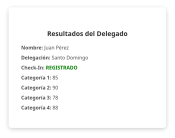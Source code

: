 <!DOCTYPE html>
<html lang="es">
<head>
  <meta charset="UTF-8">
  <title>RESULTADOS DELEGADO REG 15</title>
  <style>
    body, html {
      height: 100%;
      margin: 0;
      font-family: 'Segoe UI', Tahoma, Geneva, Verdana, sans-serif;
      background: url('https://i.postimg.cc/YCxg0JvK/Dise-o-sin-t-tulo-2.png') no-repeat center center fixed;
      background-size: cover;
      position: relative;
    }

    /* Capa de superposición para difuminar el fondo */
    body::before {
      content: "";
      position: absolute;
      top: 0;
      left: 0;
      width: 100%;
      height: 100%;
      backdrop-filter: blur(8px);
      background-color: rgba(0, 0, 0, 0.4);
      z-index: 0;
    }

    .container {
      position: relative;
      z-index: 1;
      display: flex;
      justify-content: center;
      align-items: center;
      height: 100%;
    }

    .card {
      background-color: rgba(255, 255, 255, 0.95);
      padding: 40px;
      border-radius: 10px;
      box-shadow: 0 4px 15px rgba(0, 0, 0, 0.2);
      max-width: 600px;
      width: 100%;
    }

    h2 {
      text-align: center;
      margin-bottom: 20px;
      color: #333;
    }

    ul {
      list-style: none;
      padding: 0;
    }

    li {
      margin-bottom: 10px;
      font-size: 16px;
      color: #555;
    }

    .registrado {
      color: green;
      font-weight: bold;
    }

    .no-checkin {
      color: red;
      font-weight: bold;
    }
  </style>
</head>
<body>
  <div class="container">
    <div class="card">
      <h2>Resultados del Delegado</h2>
      <ul>
        <li><strong>Nombre:</strong> Juan Pérez</li>
        <li><strong>Delegación:</strong> Santo Domingo</li>
        <li><strong>Check-In:</strong> <span class="registrado">REGISTRADO</span></li>
        <li><strong>Categoría 1:</strong> 85</li>
        <li><strong>Categoría 2:</strong> 90</li>
        <li><strong>Categoría 3:</strong> 78</li>
        <li><strong>Categoría 4:</strong> 88</li>
      </ul>
    </div>
  </div>
</body>
</html>
